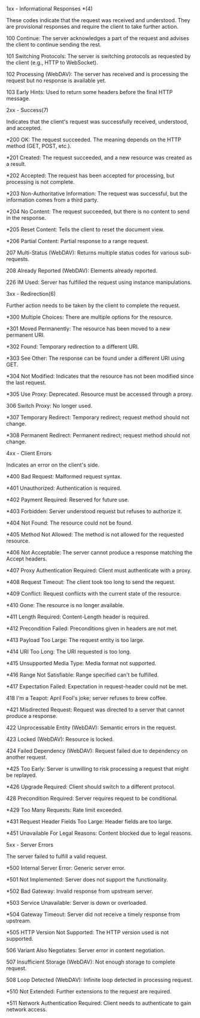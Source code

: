 1xx - Informational Responses *(4)

These codes indicate that the request was received and understood. They are provisional responses and require the client to take further action.

100 Continue: The server acknowledges a part of the request and advises the client to continue sending the rest.

101 Switching Protocols: The server is switching protocols as requested by the client (e.g., HTTP to WebSocket).

102 Processing (WebDAV): The server has received and is processing the request but no response is available yet.

103 Early Hints: Used to return some headers before the final HTTP message.



2xx - Success(7)

Indicates that the client's request was successfully received, understood, and accepted.

*200 OK: The request succeeded. The meaning depends on the HTTP method (GET, POST, etc.).

*201 Created: The request succeeded, and a new resource was created as a result.

*202 Accepted: The request has been accepted for processing, but processing is not complete.

*203 Non-Authoritative Information: The request was successful, but the information comes from a third party.

*204 No Content: The request succeeded, but there is no content to send in the response.

*205 Reset Content: Tells the client to reset the document view.

*206 Partial Content: Partial response to a range request.



207 Multi-Status (WebDAV): Returns multiple status codes for various sub-requests.

208 Already Reported (WebDAV): Elements already reported.

226 IM Used: Server has fulfilled the request using instance manipulations.





3xx - Redirection(6)

Further action needs to be taken by the client to complete the request.

*300 Multiple Choices: There are multiple options for the resource.

*301 Moved Permanently: The resource has been moved to a new permanent URI.

*302 Found: Temporary redirection to a different URI.

*303 See Other: The response can be found under a different URI using GET.

*304 Not Modified: Indicates that the resource has not been modified since the last request.

*305 Use Proxy: Deprecated. Resource must be accessed through a proxy.

306 Switch Proxy: No longer used.

*307 Temporary Redirect: Temporary redirect; request method should not change.

*308 Permanent Redirect: Permanent redirect; request method should not change.





4xx - Client Errors

Indicates an error on the client's side.

*400 Bad Request: Malformed request syntax.

*401 Unauthorized: Authentication is required.

*402 Payment Required: Reserved for future use.

*403 Forbidden: Server understood request but refuses to authorize it.

*404 Not Found: The resource could not be found.

*405 Method Not Allowed: The method is not allowed for the requested resource.

*406 Not Acceptable: The server cannot produce a response matching the Accept headers.

*407 Proxy Authentication Required: Client must authenticate with a proxy.

*408 Request Timeout: The client took too long to send the request.

*409 Conflict: Request conflicts with the current state of the resource.

*410 Gone: The resource is no longer available.

*411 Length Required: Content-Length header is required.

*412 Precondition Failed: Preconditions given in headers are not met.

*413 Payload Too Large: The request entity is too large.

*414 URI Too Long: The URI requested is too long.

*415 Unsupported Media Type: Media format not supported.

*416 Range Not Satisfiable: Range specified can't be fulfilled.

*417 Expectation Failed: Expectation in request-header could not be met.

418 I'm a Teapot: April Fool's joke; server refuses to brew coffee.

*421 Misdirected Request: Request was directed to a server that cannot produce a response.

422 Unprocessable Entity (WebDAV): Semantic errors in the request.

423 Locked (WebDAV): Resource is locked.

424 Failed Dependency (WebDAV): Request failed due to dependency on another request.

*425 Too Early: Server is unwilling to risk processing a request that might be replayed.

*426 Upgrade Required: Client should switch to a different protocol.

428 Precondition Required: Server requires request to be conditional.

*429 Too Many Requests: Rate limit exceeded.

*431 Request Header Fields Too Large: Header fields are too large.

*451 Unavailable For Legal Reasons: Content blocked due to legal reasons.






5xx - Server Errors

The server failed to fulfill a valid request.

*500 Internal Server Error: Generic server error.

*501 Not Implemented: Server does not support the functionality.

*502 Bad Gateway: Invalid response from upstream server.

*503 Service Unavailable: Server is down or overloaded.

*504 Gateway Timeout: Server did not receive a timely response from upstream.

*505 HTTP Version Not Supported: The HTTP version used is not supported.

506 Variant Also Negotiates: Server error in content negotiation.

507 Insufficient Storage (WebDAV): Not enough storage to complete request.

508 Loop Detected (WebDAV): Infinite loop detected in processing request.

*510 Not Extended: Further extensions to the request are required.

*511 Network Authentication Required: Client needs to authenticate to gain network access.